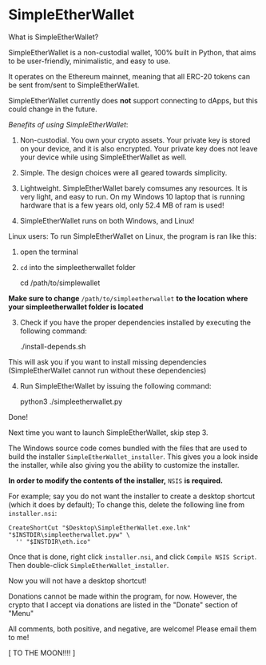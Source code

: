 # SimpleEtherWallet


What is SimpleEtherWallet?

SimpleEtherWallet is a non-custodial wallet, 100% built in Python, that aims to be user-friendly, minimalistic, and easy to use.

It operates on the Ethereum mainnet, meaning that all ERC-20 tokens can be sent from/sent to SimpleEtherWallet.

SimpleEtherWallet currently does **not** support connecting to dApps, but this could change in the future.

*Benefits of using SimpleEtherWallet*:
1. Non-custodial. You own your crypto assets. Your private key is stored on your device, and it is also encrypted. Your private key does not leave your device while using SimpleEtherWallet as well.

2. Simple. The design choices were all geared towards simplicity.

3. Lightweight. SimpleEtherWallet barely comsumes any resources. It is very light, and easy to run.
    On my Windows 10 laptop that is running hardware that is a few years old, only 52.4 MB of ram is used!

4. SimpleEtherWallet runs on both Windows, and Linux!


Linux users: To run SimpleEtherWallet on Linux, the program is ran like this:

1) open the terminal

2) `cd` into the simpleetherwallet folder

    cd /path/to/simplewallet

**Make sure to change** `/path/to/simpleetherwallet` **to the location where your simpleetherwallet folder is located**

3) Check if you have the proper dependencies installed by executing the following command:

    ./install-depends.sh

This will ask you if you want to install missing dependencies (SimpleEtherWallet cannot run without these dependencies)

4) Run SimpleEtherWallet by issuing the following command:

    python3 ./simpleetherwallet.py

Done!

Next time you want to launch SimpleEtherWallet, skip step 3.


The Windows source code comes bundled with the files that are used to build the installer `SimpleEtherWallet_installer`.
This gives you a look inside the installer, while also giving you the ability to customize the installer.

**In order to modify the contents of the installer,** `NSIS` **is required.**

For example; say you do not want the installer to create a desktop shortcut (which it does by default);
To change this, delete the following line from `installer.nsi`:

    CreateShortCut "$Desktop\SimpleEtherWallet.exe.lnk" "$INSTDIR\simpleetherwallet.pyw" \
      '' "$INSTDIR\eth.ico"

Once that is done, right click `installer.nsi`, and click `Compile NSIS Script`.
Then double-click `SimpleEtherWallet_installer`.

Now you will not have a desktop shortcut!


Donations cannot be made within the program, for now. However, the crypto that I accept via donations are listed in the "Donate" section of "Menu"

All comments, both positive, and negative, are welcome! Please email them to me!

[ TO THE MOON!!!! ]



